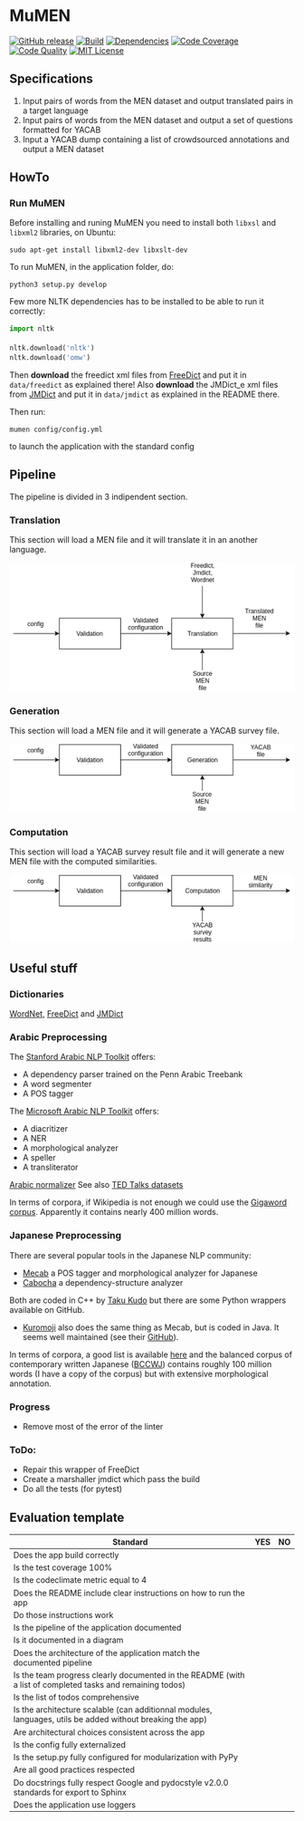 # MuMEN

[![GitHub release][release-image]][release-url]
[![Build][travis-image]][travis-url]
[![Dependencies][requires-image]][requires-url]
[![Code Coverage][coverage-image]][coverage-url]
[![Code Quality][quality-image]][quality-url]
[![MIT License][license-image]][license-url]

## Specifications
1. Input pairs of words from the MEN dataset and output translated pairs in a target language
2. Input pairs of words from the MEN dataset and output a set of questions formatted for YACAB
3. Input a YACAB dump containing a list of crowdsourced annotations and output a MEN dataset


## HowTo
### Run MuMEN
Before installing and runing MuMEN you need to install both ```libxsl``` and ```libxml2``` libraries, on Ubuntu:
```
sudo apt-get install libxml2-dev libxslt-dev
```


To run MuMEN, in the application folder, do:
```
python3 setup.py develop
```
Few more NLTK dependencies has to be installed to be able to run it correctly:

```python
import nltk

nltk.download('nltk')
nltk.download('omw')
```

Then **download** the freedict xml files from [FreeDict](https://github.com/freedict/fd-dictionaries) and put it in ```data/freedict``` as explained there!
Also **download** the JMDict_e xml files from [JMDict](http://edrdg.org/jmdict/edict_doc.html#IREF01) and put it in ```data/jmdict``` as explained in the README there.


Then run:
```
mumen config/config.yml
```
to launch the application with the standard config

## Pipeline

The pipeline is divided in 3 indipendent section.

### Translation

This section will load a MEN file and it will translate it in an another language.

![pipeline translation](documentation/Translation.png)

### Generation

This section will load a MEN file and it will generate a YACAB survey file.

![pipeline translation](documentation/Generation.png)

### Computation

This section will load a YACAB survey result file and it will generate a new MEN file with the computed similarities.

![pipeline translation](documentation/Computation.png)



## Useful stuff


### Dictionaries
[WordNet](http://wordnet.princeton.edu/), [FreeDict](http://freedict.org/en/) and [JMDict](http://edrdg.org/jmdict/j_jmdict.html)

### Arabic Preprocessing

The [Stanford Arabic NLP Toolkit](https://nlp.stanford.edu/projects/arabic.shtml) offers:

* A dependency parser trained on the Penn Arabic Treebank
* A word segmenter
* A POS tagger

The [Microsoft Arabic NLP Toolkit](https://www.microsoft.com/en-us/research/project/arabic-toolkit-service-atks/) offers:

* A diacritizer
* A NER
* A morphological analyzer
* A speller
* A transliterator

[Arabic normalizer](http://alt.qcri.org/tools/arabic-normalizer/)
See also [TED Talks datasets](https://wit3.fbk.eu/)

In terms of corpora, if Wikipedia is not enough we could use the [Gigaword corpus](https://catalog.ldc.upenn.edu/LDC2003T12). Apparently it contains
nearly 400 million words.

### Japanese Preprocessing

There are several popular tools in the Japanese NLP community:
* [Mecab](https://taku910.github.io/mecab/) a POS tagger and morphological
analyzer for Japanese
* [Cabocha](http://taku910.github.io/cabocha/) a dependency-structure analyzer

Both are coded in C++ by [Taku Kudo](http://chasen.org/~taku/index.html.en)
but there are some Python wrappers available on GitHub.

* [Kuromoji](http://www.atilika.org/) also does the same thing as Mecab, but
is coded in Java. It seems well maintained (see their [GitHub](https://github.com/atilika/kuromoji)).

In terms of corpora, a good list is available [here](https://www.ninjal.ac.jp/english/database/type/corpora/) and the
balanced corpus of contemporary written Japanese
([BCCWJ](http://pj.ninjal.ac.jp/corpus_center/bccwj/en/)) contains roughly
100 million words (I have a copy of the corpus) but with extensive
morphological annotation.

### Progress
- Remove most of the error of the linter

### ToDo:
- Repair this wrapper of FreeDict
- Create a marshaller jmdict which pass the build
- Do all the tests (for pytest)


## Evaluation template
| Standard                                | YES |  NO |
| --------------------------------------- | :-: | :-: |
| Does the app build correctly           |     |     |
| Is the test coverage 100%           |     |     |
| Is the codeclimate metric equal to 4    |     |     |
| Does the README include clear instructions on how to run the app          |     |     |
| Do those instructions work          |     |     |
| Is the pipeline of the application documented          |     |     |
| Is it documented in a diagram         | | |
| Does the architecture of the application match the documented pipeline    | | |
| Is the team progress clearly documented in the README (with a list of completed tasks and remaining todos)        | | |
| Is the list of todos comprehensive       | | |
| Is the architecture scalable (can additionnal modules, languages, utils be added without breaking the app)        | | |
| Are architectural choices consistent across the app       | | |
| Is the config fully externalized        | | |
| Is the setup.py fully configured for modularization with PyPy        | | |
| Are all good practices respected        | | |
| Do docstrings fully respect Google and pydocstyle v2.0.0 standards for export to Sphinx       | | |
| Does the application use loggers       | | |


[release-image]:https://img.shields.io/github/release/akb89/mumen.svg?style=flat-square
[release-url]:https://github.com/akb89/mumen/releases/latest
[travis-image]:https://img.shields.io/travis/akb89/mumen.svg?style=flat-square
[travis-url]:https://travis-ci.org/akb89/mumen
[coverage-image]:https://img.shields.io/codeclimate/coverage/github/akb89/mumen.svg?style=flat-square
[coverage-url]:https://codeclimate.com/github/akb89/mumen/coverage
[quality-image]:https://img.shields.io/codeclimate/github/akb89/mumen.svg?style=flat-square
[quality-url]:https://codeclimate.com/github/akb89/mumen
[license-image]:http://img.shields.io/badge/license-MIT-000000.svg?style=flat-square
[license-url]:LICENSE.txt
[requires-url]: https://requires.io/github/akb89/mumen/requirements
[requires-image]: https://img.shields.io/requires/github/akb89/mumen.svg?style=flat-square
